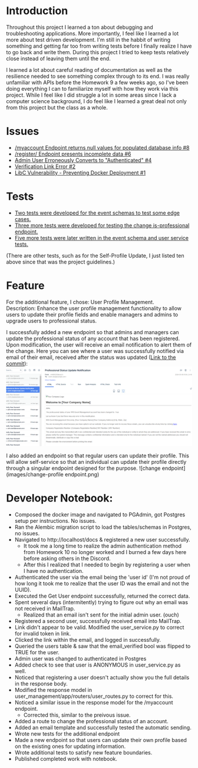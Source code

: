 # Introduction
Throughout this project I learned a ton about debugging and troubleshooting applications. More importantly, I feel like I learned a lot more about test driven development. I'm still in the habbit of writing something and getting far too from writing tests before I finally realize I have to go back and write them. During this project I tried to keep tests relatively close instead of leaving them until the end.

I learned a lot about careful reading of documentation as well as the resilience needed to see something complex through to its end. I was really unfamiliar with APIs before the Homework 9 a few weeks ago, so I've been doing everything I can to familiarize myself with how they work via this project. While I feel like I did struggle a lot in some areas since I lack a computer science background, I do feel like I learned a great deal not only from this project but the class as a whole.

# Issues
* [/myaccount Endpoint returns null values for populated database info #8](https://github.com/TyHys/user_management/issues/8)
* [/register/ Endpoint presents incomplete data #6](https://github.com/TyHys/user_management/issues/6)
* [Admin User Erroneously Converts to "Authenticated" #4](https://github.com/TyHys/user_management/issues/4)
* [Verification Link Error #2](https://github.com/TyHys/user_management/issues/2)
* [LibC Vulnerability - Preventing Docker Deployment #1](https://github.com/TyHys/user_management/issues/1)

# Tests
* [Two tests were developed for the event schemas to test some edge cases.](https://github.com/TyHys/user_management/commit/a0142b00ea526b903b5040dd7526e634178b6397#diff-290282138412a840643c110987874d7b4c32259148ea54e8ca419ccacbcb6527)
* [Three more tests were developed for testing the change is-professional endpoint.](https://github.com/TyHys/user_management/commit/9111cc08c4f6f98a8a476016c59d39b9ffc245a6#diff-1d7b620623536f4fb4d120c0d59e8a3ad15f248d9f7af6aa9aa8965cfe923ef9)
* [Five more tests were later written in the event schema and user service tests.](https://github.com/TyHys/user_management/commit/98bf6e8d049ab4c09b2a2f5d21527a541ab6452b)

(There are other tests, such as for the Self-Profile Update, I just listed ten above since that was the project guidelines.)

# Feature
For the additional feature, I chose: User Profile Management.  
Description: Enhance the user profile management functionality to allow users to update their profile fields and enable managers and admins to upgrade users to professional status.

I successfully added a new endpoint so that admins and managers can update the professional status of any account that has been registered. Upon modification, the user will receive an email notification to alert them of the change. Here you can see where a user was successfully notified via email of their email, received after the status was updated ([Link to the commit](https://github.com/TyHys/user_management/commit/9111cc08c4f6f98a8a476016c59d39b9ffc245a6#diff-f2b3ba8fa16caedf3a421cca398204d903883799a3e986e4024356facad8aaab)):
 ![email](images/prof_email.png)
 
 I also added an endpoint so that regular users can update their profile. This will allow self-service so that an individual can update their profile directly through a singular endpoint designed for the purpose.
 ![change endpoint](images/change-profile endpoint.png)

# Developer Notebook:
* Composed the docker image and navigated to PGAdmin, got Postgres setup per instructions. No issues.
* Ran the Alembic migration script to load the tables/schemas in Postgres, no issues.
* Navigated to http://localhost/docs & registered a new user successfully.
    * It took me a long time to realize the admin authentication method from Homework 10 no longer worked and I burned a few days here before asking others in the Discord.
    * After this I realized that I needed to begin by registering a user when I have no authentication.
* Authenticated the user via the email being the 'user id' (I'm not proud of how long it took me to realize that the user ID was the email and not the UUID).
* Executed the Get User endpoint successfully, returned the correct data.
* Spent several days (intermitently) trying to figure out why an email was not received in MailTrap.
    * Realized that an email isn't sent for the initial admin user. (ouch)
* Registered a second user, successfully received email into MailTrap.
* Link didn't appear to be valid. Modified the user_service.py to correct for invalid token in link.
* Clicked the link within the email, and logged in successfully.
* Queried the users table & saw that the email_verified bool was flipped to TRUE for the user.
* Admin user was changed to authenticated in Postgres
* Added check to see that user is ANONYMOUS in user_service.py as well.
* Noticed that registering a user doesn't actually show you the full details in the response body.
* Modified the response model in user_management/app/routers/user_routes.py to correct for this.
* Noticed a similar issue in the response model for the /myaccount endpoint.
    * Corrected this, similar to the preivous issue.
* Added a route to change the professional status of an account.
* Added an email template and successfully tested the automatic sending.
* Wrote new tests for the additional endpoint
* Made a new endpoint so that users can update their own profile based on the existing ones for updating information.
* Wrote additional tests to satisfy new feature boundaries.
* Published completed work with notebook.